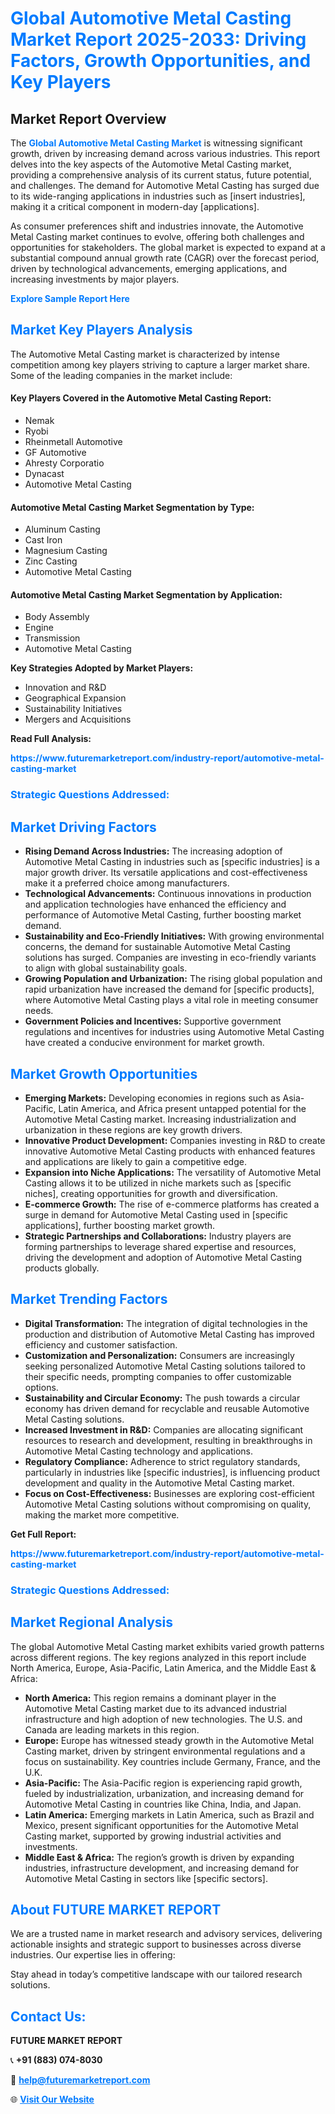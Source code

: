 <h1 style="color: #007BFF;">Global Automotive Metal Casting Market Report 2025-2033: Driving Factors, Growth Opportunities, and Key Players</h1>

<section id="overview">
<h2>Market Report Overview</h2>
<p>The <a href="https://www.futuremarketreport.com/industry-report/automotive-metal-casting-market" style="color: #007BFF; text-decoration: none;"><strong>Global Automotive Metal Casting Market</strong></a> is witnessing significant growth, driven by increasing demand across various industries. This report delves into the key aspects of the Automotive Metal Casting market, providing a comprehensive analysis of its current status, future potential, and challenges. The demand for Automotive Metal Casting has surged due to its wide-ranging applications in industries such as [insert industries], making it a critical component in modern-day [applications].</p>
<p>As consumer preferences shift and industries innovate, the Automotive Metal Casting market continues to evolve, offering both challenges and opportunities for stakeholders. The global market is expected to expand at a substantial compound annual growth rate (CAGR) over the forecast period, driven by technological advancements, emerging applications, and increasing investments by major players.</p>
</section>

<section id="overview">
<p><a href="https://www.futuremarketreport.com/request-sample/reportId=100503" style="color: #007BFF; text-decoration: none;"><strong>Explore Sample Report Here</strong></a></p>
</section>

<section id="key-players">
<h2 style="color: #007BFF;">Market Key Players Analysis</h2>
<p>The Automotive Metal Casting market is characterized by intense competition among key players striving to capture a larger market share. Some of the leading companies in the market include:</p>
<h4>Key Players Covered in the Automotive Metal Casting Report:</h4>
<ul><li>Nemak</li><li>Ryobi</li><li>Rheinmetall Automotive</li><li>GF Automotive</li><li>Ahresty Corporatio</li><li>Dynacast</li><li>Automotive Metal Casting</li></ul>
<h4>Automotive Metal Casting Market Segmentation by Type:</h4>
<ul><li>Aluminum Casting</li><li>Cast Iron</li><li>Magnesium Casting</li><li>Zinc Casting</li><li>Automotive Metal Casting</li></ul>

<h4>Automotive Metal Casting Market Segmentation by Application:</h4>
<ul><li>Body Assembly</li><li>Engine</li><li>Transmission</li><li>Automotive Metal Casting</li></ul>
<p><strong>Key Strategies Adopted by Market Players:</strong></p>
<ul>
<li>Innovation and R&D</li>
<li>Geographical Expansion</li>
<li>Sustainability Initiatives</li>
<li>Mergers and Acquisitions</li>
</ul>
</section>

<section>
<p><strong>Read Full Analysis: </strong></p><a href="https://www.futuremarketreport.com/industry-report/automotive-metal-casting-market" style="color: #007BFF; text-decoration: none;"><strong>https://www.futuremarketreport.com/industry-report/automotive-metal-casting-market</strong></a>
<h3 style="color: #007BFF;">Strategic Questions Addressed:</h3>
</section>

<section id="driving-factors">
<h2 style="color: #007BFF;">Market Driving Factors</h2>
<ul>
<li><strong>Rising Demand Across Industries:</strong> The increasing adoption of Automotive Metal Casting in industries such as [specific industries] is a major growth driver. Its versatile applications and cost-effectiveness make it a preferred choice among manufacturers.</li>
<li><strong>Technological Advancements:</strong> Continuous innovations in production and application technologies have enhanced the efficiency and performance of Automotive Metal Casting, further boosting market demand.</li>
<li><strong>Sustainability and Eco-Friendly Initiatives:</strong> With growing environmental concerns, the demand for sustainable Automotive Metal Casting solutions has surged. Companies are investing in eco-friendly variants to align with global sustainability goals.</li>
<li><strong>Growing Population and Urbanization:</strong> The rising global population and rapid urbanization have increased the demand for [specific products], where Automotive Metal Casting plays a vital role in meeting consumer needs.</li>
<li><strong>Government Policies and Incentives:</strong> Supportive government regulations and incentives for industries using Automotive Metal Casting have created a conducive environment for market growth.</li>
</ul>
</section>

<section id="growth-opportunities">
<h2 style="color: #007BFF;">Market Growth Opportunities</h2>
<ul>
<li><strong>Emerging Markets:</strong> Developing economies in regions such as Asia-Pacific, Latin America, and Africa present untapped potential for the Automotive Metal Casting market. Increasing industrialization and urbanization in these regions are key growth drivers.</li>
<li><strong>Innovative Product Development:</strong> Companies investing in R&D to create innovative Automotive Metal Casting products with enhanced features and applications are likely to gain a competitive edge.</li>
<li><strong>Expansion into Niche Applications:</strong> The versatility of Automotive Metal Casting allows it to be utilized in niche markets such as [specific niches], creating opportunities for growth and diversification.</li>
<li><strong>E-commerce Growth:</strong> The rise of e-commerce platforms has created a surge in demand for Automotive Metal Casting used in [specific applications], further boosting market growth.</li>
<li><strong>Strategic Partnerships and Collaborations:</strong> Industry players are forming partnerships to leverage shared expertise and resources, driving the development and adoption of Automotive Metal Casting products globally.</li>
</ul>
</section>

<section id="trending-factors">
<h2 style="color: #007BFF;">Market Trending Factors</h2>
<ul>
<li><strong>Digital Transformation:</strong> The integration of digital technologies in the production and distribution of Automotive Metal Casting has improved efficiency and customer satisfaction.</li>
<li><strong>Customization and Personalization:</strong> Consumers are increasingly seeking personalized Automotive Metal Casting solutions tailored to their specific needs, prompting companies to offer customizable options.</li>
<li><strong>Sustainability and Circular Economy:</strong> The push towards a circular economy has driven demand for recyclable and reusable Automotive Metal Casting solutions.</li>
<li><strong>Increased Investment in R&D:</strong> Companies are allocating significant resources to research and development, resulting in breakthroughs in Automotive Metal Casting technology and applications.</li>
<li><strong>Regulatory Compliance:</strong> Adherence to strict regulatory standards, particularly in industries like [specific industries], is influencing product development and quality in the Automotive Metal Casting market.</li>
<li><strong>Focus on Cost-Effectiveness:</strong> Businesses are exploring cost-efficient Automotive Metal Casting solutions without compromising on quality, making the market more competitive.</li>
</ul>
</section>

<section>
<p><strong>Get Full Report: </strong></p><a href="https://www.futuremarketreport.com/industry-report/automotive-metal-casting-market" style="color: #007BFF; text-decoration: none;"><strong>https://www.futuremarketreport.com/industry-report/automotive-metal-casting-market</strong></a>
<h3 style="color: #007BFF;">Strategic Questions Addressed:</h3>
</section>


<section id="regional-analysis">
<h2 style="color: #007BFF;">Market Regional Analysis</h2>
<p>The global Automotive Metal Casting market exhibits varied growth patterns across different regions. The key regions analyzed in this report include North America, Europe, Asia-Pacific, Latin America, and the Middle East & Africa:</p>
<ul>
<li><strong>North America:</strong> This region remains a dominant player in the Automotive Metal Casting market due to its advanced industrial infrastructure and high adoption of new technologies. The U.S. and Canada are leading markets in this region.</li>
<li><strong>Europe:</strong> Europe has witnessed steady growth in the Automotive Metal Casting market, driven by stringent environmental regulations and a focus on sustainability. Key countries include Germany, France, and the U.K.</li>
<li><strong>Asia-Pacific:</strong> The Asia-Pacific region is experiencing rapid growth, fueled by industrialization, urbanization, and increasing demand for Automotive Metal Casting in countries like China, India, and Japan.</li>
<li><strong>Latin America:</strong> Emerging markets in Latin America, such as Brazil and Mexico, present significant opportunities for the Automotive Metal Casting market, supported by growing industrial activities and investments.</li>
<li><strong>Middle East & Africa:</strong> The region’s growth is driven by expanding industries, infrastructure development, and increasing demand for Automotive Metal Casting in sectors like [specific sectors].</li>
</ul>
</section>

<footer>
<h2 style="color: #007BFF;">About FUTURE MARKET REPORT</h2>
<p>We are a trusted name in market research and advisory services, delivering actionable insights and strategic support to businesses across diverse industries. Our expertise lies in offering:</p>

<p>Stay ahead in today’s competitive landscape with our tailored research solutions.</p>

<h2 style="color: #007BFF;">Contact Us:</h2>
<p><strong>FUTURE MARKET REPORT</strong></p>
<p>📞 <strong>+91 (883) 074-8030</strong></p>
<p>📧 <strong><a href="mailto:help@futuremarketreport.com" style="color: #007BFF;">help@futuremarketreport.com</a></strong></p>
<p>🌐 <strong><a href="https://www.futuremarketreport.com/" style="color: #007BFF;">Visit Our Website</a></strong></p>
</footer>